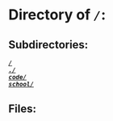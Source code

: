 # Directory of *`/`*:
## Subdirectories:
[***`/`***](/)\
[***`./`***](./)\
[***`code/`***](code/)\
[***`school/`***](school/)
## Files:
